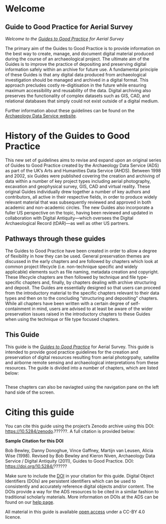 # Welcome

## Guide to Good Practice for Aerial Survey

*Welcome to the [*_Guides to Good Practice_*](https://archaeologydataservice.ac.uk/help-guidance/guides-to-good-practice/) for Aerial Survey*

The primary aim of the Guides to Good Practice is to provide information on the best way to create, manage, and document digital material produced during the course of an archaeological project. The ultimate aim of the Guides is to improve the practice of depositing and preserving digital information safely within an archive for future use. A fundamental principle of these Guides is that any digital data produced from archaeological investigation should be managed and archived in a digital format. This approach precludes costly re-digitisation in the future while ensuring maximum accessibility and reusability of the data. Digital archiving also preserves the functionality of complex datasets such as GIS, CAD, and relational databases that simply could not exist outside of a digital medium.

Further information about these guidelines can be found on the [Archaeology Data Service website](https://archaeologydataservice.ac.uk/help-guidance/guides-to-good-practice/digital-archiving/about-these-guidelines/).

# History of the Guides to Good Practice
This new set of guidelines aims to revise and expand upon an original series of Guides to Good Practice created by the Archaeology Data Service (ADS) as part of the UK’s Arts and Humanities Data Service (AHDS). Between 1998 and 2002, six Guides were published covering the creation and archiving of data within a number of key project types including aerial photography, excavation and geophysical survey, GIS, CAD and virtual reality. These original Guides individually drew together a number of key authors and contributors, all active in their respective fields, in order to produce widely relevant material that was subsequently reviewed and approved in both academic and non-academic circles. The new Guides also incorporate a fuller US perspective on the topic, having been reviewed and updated in collaboration with Digital Antiquity—which oversees the Digital Archaeological Record (tDAR)—as well as other US partners.

## Pathways through these guides
The Guides to Good Practice have been created in order to allow a degree of flexibility in how they can be used. General preservation themes are discussed in the early chapters and are followed by chapters which look at common project lifecycle (i.e. non-technique specific and widely applicable) elements such as file naming, metadata creation and copyright. These lifecycle chapters are then followed by technique and file type-specific chapters and, finally, by chapters dealing with archive structuring and deposit. The Guides are essentially designed so that users can proceed from the introductory material to the specific chapters relevant to their data types and then on to the concluding “structuring and depositing” chapters. While all chapters have been written with a certain degree of self-containment in mind, users are advised to at least be aware of the wider preservation issues raised in the introductory chapters to these Guides when using the technique or file type focused chapters.

## This Guide

This guide is the [_Guides to Good Practice_](https://archaeologydataservice.ac.uk/help-guidance/guides-to-good-practice/) for Aerial Survey. This guide is intended to provide good practice guidelines for the creation and preservation of digital resources resulting from aerial photogrpahy, satellite and airborne remote sensing and archaeological interpretations from these resources. The guide is divided into a number of chapters, which are listed below:

```{tableofcontents}
```

These chapters can also be naviagted using the navigation pane on the left hand side of the screen.

# Citing this guide
You can cite this guide using the project’s Zenodo archive using this DOI: https://10.5284/zenodo.??????. A full citation is provided below:

**Sample Citation for this DOI**

Bob Bewley, Danny Donoghue, Vince Gaffney, Martijn van Leusen, Alicia Wise (1998). Revised by Bob Bewley and Kieron Niven, Archaeology Data Service / Digital Antiquity (2011), Guides to Good Practice. DOI: https://doi.org/10.5284/??????

Make sure to include the [DOI](https://archaeologydataservice.ac.uk/help-guidance/data-reuse/digital-object-identifiers-doi/) in your citation for this guide. Digital Object Identifiers (DOIs) are persistent identifiers which can be used to consistently and accurately reference digital objects and/or content. The DOIs provide a way for the ADS resources to be cited in a similar fashion to traditional scholarly materials. More information on DOIs at the ADS can be found on our [help page](http://archaeologydataservice.ac.uk/about/DOI.xhtml).

All material in this guide is available [open access](https://archaeologydataservice.ac.uk/about/policies/use-access-to-data/) under a CC-BY 4.0 licence.